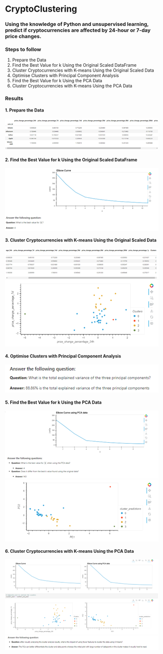# CryptoClustering

### Using the knowledge of Python and unsupervised learning, predict if cryptocurrencies are affected by 24-hour or 7-day price changes.

### Steps to follow 
  1. Prepare the Data
  2. Find the Best Value for k Using the Original Scaled DataFrame
  3. Cluster Cryptocurrencies with K-means Using the Original Scaled Data
  4. Optimise Clusters with Principal Component Analysis
  5. Find the Best Value for k Using the PCA Data
  6. Cluster Cryptocurrencies with K-means Using the PCA Data

### Results
#### 1. Prepare the Data
![](https://github.com/athirareji321/CryptoClustering/blob/main/README_Images/1.png)
#### 2. Find the Best Value for k Using the Original Scaled DataFrame
![](https://github.com/athirareji321/CryptoClustering/blob/main/README_Images/2.png)
#### 3. Cluster Cryptocurrencies with K-means Using the Original Scaled Data
![](https://github.com/athirareji321/CryptoClustering/blob/main/README_Images/3.png)
![](https://github.com/athirareji321/CryptoClustering/blob/main/README_Images/4.png)
#### 4. Optimise Clusters with Principal Component Analysis
![](https://github.com/athirareji321/CryptoClustering/blob/main/README_Images/5.png)
#### 5. Find the Best Value for k Using the PCA Data
![](https://github.com/athirareji321/CryptoClustering/blob/main/README_Images/6.png)
![](https://github.com/athirareji321/CryptoClustering/blob/main/README_Images/7.png)
#### 6. Cluster Cryptocurrencies with K-means Using the PCA Data
![](https://github.com/athirareji321/CryptoClustering/blob/main/README_Images/8.png)
![](https://github.com/athirareji321/CryptoClustering/blob/main/README_Images/9.png)
